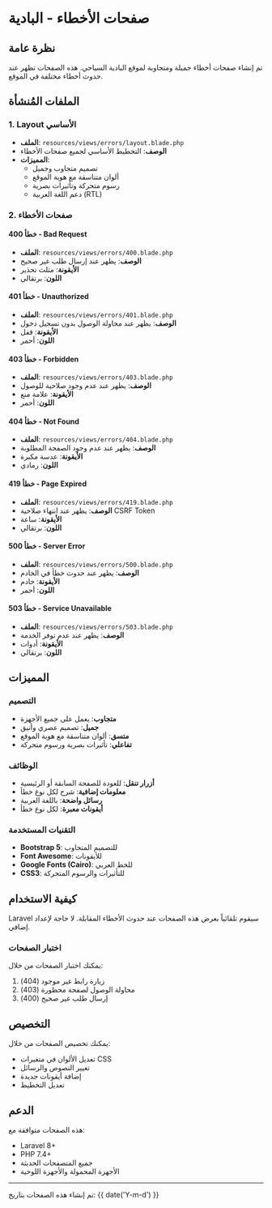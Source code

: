 # صفحات الأخطاء - البادية

## نظرة عامة
تم إنشاء صفحات أخطاء جميلة ومتجاوبة لموقع البادية السياحي. هذه الصفحات تظهر عند حدوث أخطاء مختلفة في الموقع.

## الملفات المُنشأة

### 1. Layout الأساسي
- **الملف**: `resources/views/errors/layout.blade.php`
- **الوصف**: التخطيط الأساسي لجميع صفحات الأخطاء
- **المميزات**:
  - تصميم متجاوب وجميل
  - ألوان متناسقة مع هوية الموقع
  - رسوم متحركة وتأثيرات بصرية
  - دعم اللغة العربية (RTL)

### 2. صفحات الأخطاء

#### خطأ 400 - Bad Request
- **الملف**: `resources/views/errors/400.blade.php`
- **الوصف**: يظهر عند إرسال طلب غير صحيح
- **الأيقونة**: مثلث تحذير
- **اللون**: برتقالي

#### خطأ 401 - Unauthorized
- **الملف**: `resources/views/errors/401.blade.php`
- **الوصف**: يظهر عند محاولة الوصول بدون تسجيل دخول
- **الأيقونة**: قفل
- **اللون**: أحمر

#### خطأ 403 - Forbidden
- **الملف**: `resources/views/errors/403.blade.php`
- **الوصف**: يظهر عند عدم وجود صلاحية للوصول
- **الأيقونة**: علامة منع
- **اللون**: أحمر

#### خطأ 404 - Not Found
- **الملف**: `resources/views/errors/404.blade.php`
- **الوصف**: يظهر عند عدم وجود الصفحة المطلوبة
- **الأيقونة**: عدسة مكبرة
- **اللون**: رمادي

#### خطأ 419 - Page Expired
- **الملف**: `resources/views/errors/419.blade.php`
- **الوصف**: يظهر عند انتهاء صلاحية CSRF Token
- **الأيقونة**: ساعة
- **اللون**: برتقالي

#### خطأ 500 - Server Error
- **الملف**: `resources/views/errors/500.blade.php`
- **الوصف**: يظهر عند حدوث خطأ في الخادم
- **الأيقونة**: خادم
- **اللون**: أحمر

#### خطأ 503 - Service Unavailable
- **الملف**: `resources/views/errors/503.blade.php`
- **الوصف**: يظهر عند عدم توفر الخدمة
- **الأيقونة**: أدوات
- **اللون**: برتقالي

## المميزات

### التصميم
- **متجاوب**: يعمل على جميع الأجهزة
- **جميل**: تصميم عصري وأنيق
- **متسق**: ألوان متناسقة مع هوية الموقع
- **تفاعلي**: تأثيرات بصرية ورسوم متحركة

### الوظائف
- **أزرار تنقل**: للعودة للصفحة السابقة أو الرئيسية
- **معلومات إضافية**: شرح لكل نوع خطأ
- **رسائل واضحة**: باللغة العربية
- **أيقونات معبرة**: لكل نوع خطأ

### التقنيات المستخدمة
- **Bootstrap 5**: للتصميم المتجاوب
- **Font Awesome**: للأيقونات
- **Google Fonts (Cairo)**: للخط العربي
- **CSS3**: للتأثيرات والرسوم المتحركة

## كيفية الاستخدام

Laravel سيقوم تلقائياً بعرض هذه الصفحات عند حدوث الأخطاء المقابلة. لا حاجة لإعداد إضافي.

### اختبار الصفحات
يمكنك اختبار الصفحات من خلال:
1. زيارة رابط غير موجود (404)
2. محاولة الوصول لصفحة محظورة (403)
3. إرسال طلب غير صحيح (400)

## التخصيص

يمكنك تخصيص الصفحات من خلال:
- تعديل الألوان في متغيرات CSS
- تغيير النصوص والرسائل
- إضافة أيقونات جديدة
- تعديل التخطيط

## الدعم

هذه الصفحات متوافقة مع:
- Laravel 8+
- PHP 7.4+
- جميع المتصفحات الحديثة
- الأجهزة المحمولة والأجهزة اللوحية

---
تم إنشاء هذه الصفحات بتاريخ: {{ date('Y-m-d') }}
